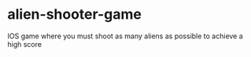 # alien-shooter-game
IOS game where you must shoot as many aliens as possible to achieve a high score
